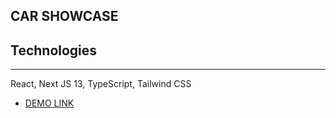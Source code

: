 ## CAR SHOWCASE
## Technologies 
___

React, Next JS 13, TypeScript, Tailwind CSS


- [DEMO LINK](https://car-showcase-drab.vercel.app/)
